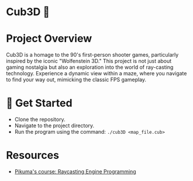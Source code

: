 # Cub3D 🧊

# Project Overview

Cub3D is a homage to the 90's first-person shooter games, particularly inspired by the iconic "Wolfenstein 3D." This project is not just about gaming nostalgia but also an exploration into the world of ray-casting technology. Experience a dynamic view within a maze, where you navigate to find your way out, mimicking the classic FPS gameplay.

# 🚀 Get Started

- Clone the repository.
- Navigate to the project directory.
- Run the program using the command: ```./cub3D <map_file.cub>```

# Resources
- [Pikuma's course: Raycasting Engine Programming](https://pikuma.com/courses/raycasting-engine-tutorial-algorithm-javascript) 
